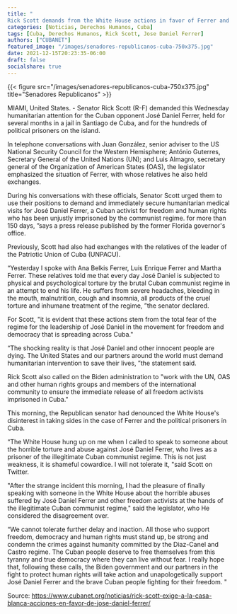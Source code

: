 ```yaml
---
title: "
Rick Scott demands from the White House actions in favor of Ferrer and other political prisoners"
categories: [Noticias, Derechos Humanos, Cuba]
tags: [Cuba, Derechos Humanos, Rick Scott, Jose Daniel Ferrer]
authors: ["CUBANET"]
featured_image: "/images/senadores-republicanos-cuba-750x375.jpg"
date: 2021-12-15T20:23:35-06:00
draft: false
socialshare: true
---
```

{{< figure src="/images/senadores-republicanos-cuba-750x375.jpg" title="Senadores Republicanos" >}}

MIAMI, United States. - Senator Rick Scott (R-F) demanded this Wednesday humanitarian attention for the Cuban opponent José Daniel Ferrer, held for several months in a jail in Santiago de Cuba, and for the hundreds of political prisoners on the island.

In telephone conversations with Juan González, senior adviser to the US National Security Council for the Western Hemisphere; António Guterres, Secretary General of the United Nations (UN); and Luis Almagro, secretary general of the Organization of American States (OAS), the legislator emphasized the situation of Ferrer, with whose relatives he also held exchanges.

During his conversations with these officials, Senator Scott urged them to use their positions to demand and immediately secure humanitarian medical visits for José Daniel Ferrer, a Cuban activist for freedom and human rights who has been unjustly imprisoned by the communist regime. for more than 150 days, ”says a press release published by the former Florida governor's office.

Previously, Scott had also had exchanges with the relatives of the leader of the Patriotic Union of Cuba (UNPACU).

“Yesterday I spoke with Ana Belkis Ferrer, Luis Enrique Ferrer and Martha Ferrer. These relatives told me that every day José Daniel is subjected to physical and psychological torture by the brutal Cuban communist regime in an attempt to end his life. He suffers from severe headaches, bleeding in the mouth, malnutrition, cough and insomnia, all products of the cruel torture and inhumane treatment of the regime, ”the senator declared.

For Scott, "it is evident that these actions stem from the total fear of the regime for the leadership of José Daniel in the movement for freedom and democracy that is spreading across Cuba."

“The shocking reality is that José Daniel and other innocent people are dying. The United States and our partners around the world must demand humanitarian intervention to save their lives, ”the statement said.

Rick Scott also called on the Biden administration to "work with the UN, OAS and other human rights groups and members of the international community to ensure the immediate release of all freedom activists imprisoned in Cuba."

This morning, the Republican senator had denounced the White House's disinterest in taking sides in the case of Ferrer and the political prisoners in Cuba.

“The White House hung up on me when I called to speak to someone about the horrible torture and abuse against José Daniel Ferrer, who lives as a prisoner of the illegitimate Cuban communist regime. This is not just weakness, it is shameful cowardice. I will not tolerate it, "said Scott on Twitter.

"After the strange incident this morning, I had the pleasure of finally speaking with someone in the White House about the horrible abuses suffered by José Daniel Ferrer and other freedom activists at the hands of the illegitimate Cuban communist regime," said the legislator, who He considered the disagreement over.

“We cannot tolerate further delay and inaction. All those who support freedom, democracy and human rights must stand up, be strong and condemn the crimes against humanity committed by the Diaz-Canel and Castro regime. The Cuban people deserve to free themselves from this tyranny and true democracy where they can live without fear. I really hope that, following these calls, the Biden government and our partners in the fight to protect human rights will take action and unapologetically support José Daniel Ferrer and the brave Cuban people fighting for their freedom. "

Source: https://www.cubanet.org/noticias/rick-scott-exige-a-la-casa-blanca-acciones-en-favor-de-jose-daniel-ferrer/